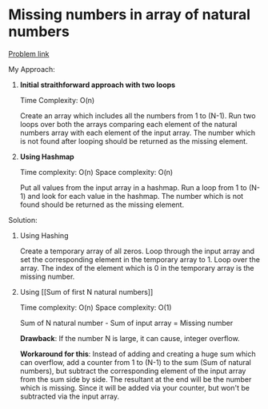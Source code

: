 # Missing numbers in array of natural numbers

[Problem link](https://practice.geeksforgeeks.org/problems/missing-number-in-array1416/1)

My Approach:

1. **Initial straithforward approach with two loops**

    Time Complexity: O(n)

    Create an array which includes all the numbers from 1 to (N-1). Run two loops over both the arrays comparing each element of the natural numbers array with each element of the input array. The number which is not found after looping should be returned as the missing element.

2. **Using Hashmap**

    Time complexity: O(n)
    Space complexity: O(n)

    Put all values from the input array in a hashmap. Run a loop from 1 to (N-1) and look for each value in the hashmap. The number which is not found should be returned as the missing element.

Solution:

1. Using Hashing

    Create a temporary array of all zeros. Loop through the input array and set the corresponding element in the temporary array to 1. Loop over the array. The index of the element which is 0 in the temporary array is the missing number.  

2. Using [[Sum of first N natural numbers]]

    Time complexity: O(n)
    Space complexity: O(1)

    Sum of N natural number - Sum of input array = Missing number

    **Drawback**: If the number N is large, it can cause, integer overflow.

    **Workaround for this**: Instead of adding and creating a huge sum which can overflow, add a counter from 1 to (N-1) to the sum (Sum of natural numbers), but subtract the corresponding element of the input array from the sum side by side. The resultant at the end will be the number which is missing. Since it will be added via your counter, but won't be subtracted via the input array.

